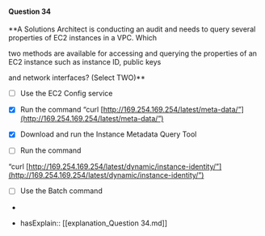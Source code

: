 #### Question  34


**A Solutions Architect is conducting an audit and needs to query several properties of EC2 instances in a VPC. Which

two methods are available for accessing and querying the properties of an EC2 instance such as instance ID, public keys

and network interfaces? (Select TWO)**


- [ ] Use the EC2 Config service


- [x] Run the command “curl [http://169.254.169.254/latest/meta-data/”](http://169.254.169.254/latest/meta-data/”)


- [x] Download and run the Instance Metadata Query Tool


- [ ] Run the command

“curl [http://169.254.169.254/latest/dynamic/instance-identity/”](http://169.254.169.254/latest/dynamic/instance-identity/”)


- [ ] Use the Batch command


*

- hasExplain:: [[explanation_Question  34.md]]